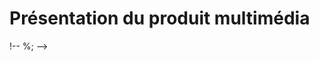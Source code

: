 <!-- %: BLOC1_SAVOIR7  -->
# Présentation du produit multimédia
!-- %; -->

<!-- start-replace-subnav -->

<!-- end-replace-subnav -->